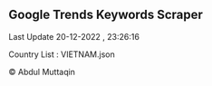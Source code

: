 

## Google Trends Keywords Scraper 
 
Last Update 20-12-2022 , 23:26:16

Country List :
VIETNAM.json



© Abdul Muttaqin 
